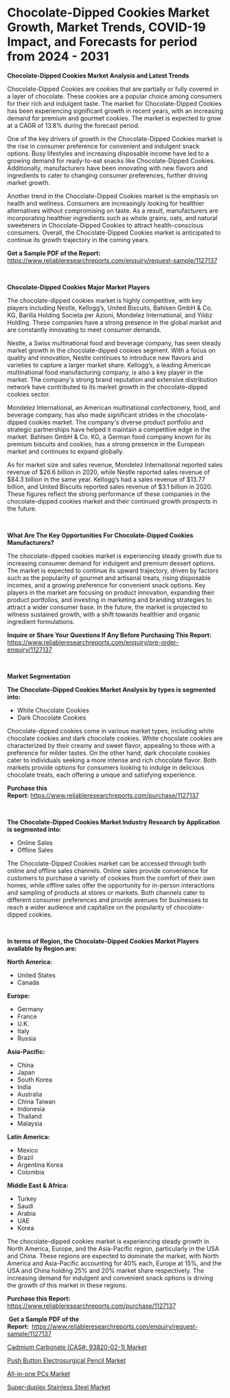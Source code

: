 <p><h1>Chocolate-Dipped Cookies Market Growth, Market Trends, COVID-19 Impact, and Forecasts for period from 2024 - 2031</h1></p><p><strong>Chocolate-Dipped Cookies Market Analysis and Latest Trends</strong></p>
<p><p>Chocolate-Dipped Cookies are cookies that are partially or fully covered in a layer of chocolate. These cookies are a popular choice among consumers for their rich and indulgent taste. The market for Chocolate-Dipped Cookies has been experiencing significant growth in recent years, with an increasing demand for premium and gourmet cookies. The market is expected to grow at a CAGR of 13.8% during the forecast period.</p><p>One of the key drivers of growth in the Chocolate-Dipped Cookies market is the rise in consumer preference for convenient and indulgent snack options. Busy lifestyles and increasing disposable income have led to a growing demand for ready-to-eat snacks like Chocolate-Dipped Cookies. Additionally, manufacturers have been innovating with new flavors and ingredients to cater to changing consumer preferences, further driving market growth.</p><p>Another trend in the Chocolate-Dipped Cookies market is the emphasis on health and wellness. Consumers are increasingly looking for healthier alternatives without compromising on taste. As a result, manufacturers are incorporating healthier ingredients such as whole grains, oats, and natural sweeteners in Chocolate-Dipped Cookies to attract health-conscious consumers. Overall, the Chocolate-Dipped Cookies market is anticipated to continue its growth trajectory in the coming years.</p></p>
<p><strong>Get a Sample PDF of the Report:&nbsp;</strong> <a href="https://www.reliableresearchreports.com/enquiry/request-sample/1127137">https://www.reliableresearchreports.com/enquiry/request-sample/1127137</a></p>
<p>&nbsp;</p>
<p><strong>Chocolate-Dipped Cookies Major Market Players</strong></p>
<p><p>The chocolate-dipped cookies market is highly competitive, with key players including Nestle, Kellogg’s, United Biscuits, Bahlsen GmbH & Co. KG, Barilla Holding Societa per Azioni, Mondelez International, and Yıldız Holding. These companies have a strong presence in the global market and are constantly innovating to meet consumer demands.</p><p>Nestle, a Swiss multinational food and beverage company, has seen steady market growth in the chocolate-dipped cookies segment. With a focus on quality and innovation, Nestle continues to introduce new flavors and varieties to capture a larger market share. Kellogg’s, a leading American multinational food manufacturing company, is also a key player in the market. The company's strong brand reputation and extensive distribution network have contributed to its market growth in the chocolate-dipped cookies sector.</p><p>Mondelez International, an American multinational confectionery, food, and beverage company, has also made significant strides in the chocolate-dipped cookies market. The company's diverse product portfolio and strategic partnerships have helped it maintain a competitive edge in the market. Bahlsen GmbH & Co. KG, a German food company known for its premium biscuits and cookies, has a strong presence in the European market and continues to expand globally.</p><p>As for market size and sales revenue, Mondelez International reported sales revenue of $26.6 billion in 2020, while Nestle reported sales revenue of $84.3 billion in the same year. Kellogg’s had a sales revenue of $13.77 billion, and United Biscuits reported sales revenue of $3.1 billion in 2020. These figures reflect the strong performance of these companies in the chocolate-dipped cookies market and their continued growth prospects in the future.</p></p>
<p>&nbsp;</p>
<p><strong>What Are The Key Opportunities For Chocolate-Dipped Cookies Manufacturers?</strong></p>
<p><p>The chocolate-dipped cookies market is experiencing steady growth due to increasing consumer demand for indulgent and premium dessert options. The market is expected to continue its upward trajectory, driven by factors such as the popularity of gourmet and artisanal treats, rising disposable incomes, and a growing preference for convenient snack options. Key players in the market are focusing on product innovation, expanding their product portfolios, and investing in marketing and branding strategies to attract a wider consumer base. In the future, the market is projected to witness sustained growth, with a shift towards healthier and organic ingredient formulations.</p></p>
<p><strong>Inquire or Share Your Questions If Any Before Purchasing This Report:</strong> <a href="https://www.reliableresearchreports.com/enquiry/pre-order-enquiry/1127137">https://www.reliableresearchreports.com/enquiry/pre-order-enquiry/1127137</a></p>
<p>&nbsp;</p>
<p><strong>Market Segmentation</strong></p>
<p><strong>The Chocolate-Dipped Cookies Market Analysis by types is segmented into:</strong></p>
<p><ul><li>White Chocolate Cookies</li><li>Dark Chocolate Cookies</li></ul></p>
<p><p>Chocolate-dipped cookies come in various market types, including white chocolate cookies and dark chocolate cookies. White chocolate cookies are characterized by their creamy and sweet flavor, appealing to those with a preference for milder tastes. On the other hand, dark chocolate cookies cater to individuals seeking a more intense and rich chocolate flavor. Both markets provide options for consumers looking to indulge in delicious chocolate treats, each offering a unique and satisfying experience.</p></p>
<p><strong>Purchase this Report:&nbsp;</strong><a href="https://www.reliableresearchreports.com/purchase/1127137">https://www.reliableresearchreports.com/purchase/1127137</a></p>
<p>&nbsp;</p>
<p><strong>The Chocolate-Dipped Cookies Market Industry Research by Application is segmented into:</strong></p>
<p><ul><li>Online Sales</li><li>Offline Sales</li></ul></p>
<p><p>The Chocolate-Dipped Cookies market can be accessed through both online and offline sales channels. Online sales provide convenience for customers to purchase a variety of cookies from the comfort of their own homes, while offline sales offer the opportunity for in-person interactions and sampling of products at stores or markets. Both channels cater to different consumer preferences and provide avenues for businesses to reach a wider audience and capitalize on the popularity of chocolate-dipped cookies.</p></p>
<p>&nbsp;</p>
<p><strong>In terms of Region, the Chocolate-Dipped Cookies Market Players available by Region are:</strong></p>
<p>
    <p> <strong> North America: </strong>
        <ul>
            <li>United States</li>
            <li>Canada</li>
        </ul>
        </p> 
    <p> <strong> Europe: </strong>
        <ul>
            <li>Germany</li>
            <li>France</li>
            <li>U.K.</li>
            <li>Italy</li>
            <li>Russia</li>
        </ul>
        </p> 
    <p> <strong> Asia-Pacific: </strong>
        <ul>
            <li>China</li>
            <li>Japan</li>
            <li>South Korea</li>
            <li>India</li>
            <li>Australia</li>
            <li>China Taiwan</li>
            <li>Indonesia</li>
            <li>Thailand</li>
            <li>Malaysia</li>
        </ul>
        </p> 
    <p> <strong> Latin America: </strong>
        <ul>
            <li>Mexico</li>
            <li>Brazil</li>
            <li>Argentina Korea</li>
            <li>Colombia</li>
        </ul>
        </p> 
    <p> <strong> Middle East & Africa: </strong>
        <ul>
            <li>Turkey</li>
            <li>Saudi</li>
            <li>Arabia</li>
            <li>UAE</li>
            <li>Korea</li>
        </ul>
    </p>
    </p>
<p><p>The chocolate-dipped cookies market is experiencing steady growth in North America, Europe, and the Asia-Pacific region, particularly in the USA and China. These regions are expected to dominate the market, with North America and Asia-Pacific accounting for 40% each, Europe at 15%, and the USA and China holding 25% and 20% market share respectively. The increasing demand for indulgent and convenient snack options is driving the growth of this market in these regions.</p></p>
<p><strong>Purchase this Report: </strong><a href="https://www.reliableresearchreports.com/purchase/1127137">https://www.reliableresearchreports.com/purchase/1127137</a></p>
<p>&nbsp;<strong>Get a Sample PDF of the Report:&nbsp;&nbsp;</strong><a href="https://www.reliableresearchreports.com/enquiry/request-sample/1127137">https://www.reliableresearchreports.com/enquiry/request-sample/1127137</a></p>
<p><strong></strong></p>
<p><p><a href="https://github.com/josesg55/Market-Research-Report-List-1/blob/main/cadmium-carbonate-cas-93820-02-1-market.md">Cadmium Carbonate (CAS#: 93820-02-1) Market</a></p><p><a href="https://cedar-agate-3da.notion.site/Push-Button-Electrosurgical-Pencil-Market-Size-Growth-Outlook-from-2024-to-2031-projecting-at-Mark-85af7bc13f524fb6bb0b07369303c3e5">Push Button Electrosurgical Pencil Market</a></p><p><a href="https://github.com/mancsybtousav/Market-Research-Report-List-1/blob/main/all-in-one-pcs-market.md">All-in-one PCs Market</a></p><p><a href="https://view.publitas.com/reportprime-1/super-duplex-stainless-steel-market-research-report-provides-critical-insights-that-can-help-shape-business-development-and-investment-strategies/">Super-duplex Stainless Steel Market</a></p></p>